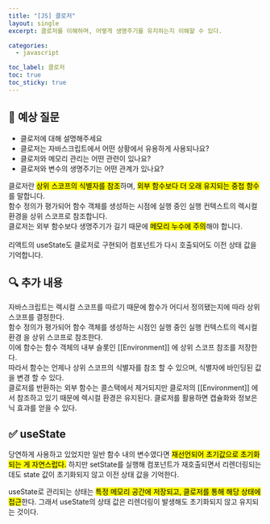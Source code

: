 ```yaml
---
title: "[JS] 클로저"
layout: single
excerpt: 클로저를 이해하며, 어떻게 생명주기를 유지하는지 이해할 수 있다.

categories:
  - javascript

toc_label: 클로저
toc: true
toc_sticky: true
---
```


## 💭 예상 질문

- 클로저에 대해 설명해주세요
- 클로저는 자바스크립트에서 어떤 상황에서 유용하게 사용되나요?
- 클로저와 메모리 관리는 어떤 관련이 있나요?
- 클로저와 변수의 생명주기는 어떤 관계가 있나요?

<div class="red-box">
  <div>클로저란 <mark class="mark">상위 스코프의 식별자를 참조</mark>하며, <mark class="mark">외부 함수보다 더 오래 유지되는 중첩 함수</mark>를 말합니다.</div>
  <div>함수 정의가 평가되어 함수 객체를 생성하는 시점에 실행 중인 실행 컨텍스트의 렉시컬 환경을 상위 스코프로 참조합니다.</div>
  <div>클로저는 외부 함수보다 생명주기가 길기 때문에 <mark class="mark">메모리 누수에 주의</mark>해야 합니다.</div>
  <br />
  <div>리액트의 useState도 클로저로 구현되어 컴포넌트가 다시 호출되어도 이전 상태 값을 기억합니다.</div>
</div>

## 🔍 추가 내용

<div class="blue-box">
  <div>자바스크립트는 렉시컬 스코프를 따르기 때문에 함수가 어디서 정의됐는지에 따라 상위 스코프를 결정한다.</div>
  <div>함수 정의가 평가되어 함수 객체를 생성하는 시점인 실행 중인 실행 컨텍스트의 렉시컬 환경 을 상위 스코프로 참조한다.</div>
  <div>이에 함수는 함수 객체의 내부 슬롯인 [[Environment]] 에 상위 스코프 참조를 저장한다.</div>
  <div>따라서 함수는 언제나 상위 스코프의 식별자를 참조 할 수 있으며, 식별자에 바인딩된 값을 변경 할 수 있다.</div>
  <div>클로저를 반환하는 외부 함수는 콜스택에서 제거되지만 클로저의 [[Environment]] 에서 참조하고 있기 때문에 렉시컬 환경은 유지된다. 클로저를 활용하면 캡슐화와 정보은닉 효과를 얻을 수 있다.</div>
</div>

## ✅ useState

당연하게 사용하고 있었지만 일반 함수 내의 변수였다면 <mark class="mark">재선언되어 초기값으로 초기화되는 게 자연스럽다.</mark> 하지만 setState를 실행해 컴포넌트가 재호출되면서 리렌더링되는데도 state 값이 초기화되지 않고 이전 상태 값을 기억한다.

useState로 관리되는 상태는 <mark class="mark">특정 메모리 공간에 저장되고, 클로저를 통해 해당 상태에 접근</mark>한다. 그래서 useState의 상태 값은 리렌더링이 발생해도 초기화되지 않고 유지되는 것이다.
